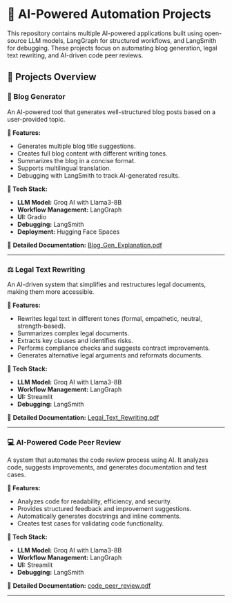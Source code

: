 # 🚀 AI-Powered Automation Projects  

This repository contains multiple AI-powered applications built using open-source LLM models, LangGraph for structured workflows, and LangSmith for debugging. These projects focus on automating blog generation, legal text rewriting, and AI-driven code peer reviews.  

## 📂 Projects Overview  

### 📖 Blog Generator  
An AI-powered tool that generates well-structured blog posts based on a user-provided topic.  

**🔹 Features:**  
- Generates multiple blog title suggestions.  
- Creates full blog content with different writing tones.  
- Summarizes the blog in a concise format.  
- Supports multilingual translation.  
- Debugging with LangSmith to track AI-generated results.  

**🔧 Tech Stack:**  
- **LLM Model:** Groq AI with Llama3-8B  
- **Workflow Management:** LangGraph  
- **UI:** Gradio  
- **Debugging:** LangSmith  
- **Deployment:** Hugging Face Spaces  

📜 **Detailed Documentation:** [Blog_Gen_Explanation.pdf](./Blog_Gen_Explanation.pdf)  

---  

### ⚖️ Legal Text Rewriting  
An AI-driven system that simplifies and restructures legal documents, making them more accessible.  

**🔹 Features:**  
- Rewrites legal text in different tones (formal, empathetic, neutral, strength-based).  
- Summarizes complex legal documents.  
- Extracts key clauses and identifies risks.  
- Performs compliance checks and suggests contract improvements.  
- Generates alternative legal arguments and reformats documents.  

**🔧 Tech Stack:**  
- **LLM Model:** Groq AI with Llama3-8B  
- **Workflow Management:** LangGraph  
- **UI:** Streamlit  
- **Debugging:** LangSmith  

📜 **Detailed Documentation:** [Legal_Text_Rewriting.pdf](./Legal_Text_Rewriting.pdf)  

---  

### 💻 AI-Powered Code Peer Review  
A system that automates the code review process using AI. It analyzes code, suggests improvements, and generates documentation and test cases.  

**🔹 Features:**  
- Analyzes code for readability, efficiency, and security.  
- Provides structured feedback and improvement suggestions.  
- Automatically generates docstrings and inline comments.  
- Creates test cases for validating code functionality.  

**🔧 Tech Stack:**  
- **LLM Model:** Groq AI with Llama3-8B  
- **Workflow Management:** LangGraph  
- **UI:** Streamlit  
- **Debugging:** LangSmith  

📜 **Detailed Documentation:** [code_peer_review.pdf](./code_peer_review.pdf)  

---







